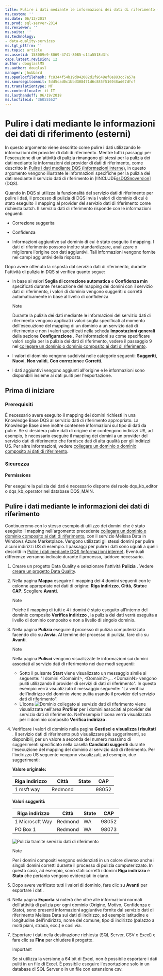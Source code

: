 ```yaml
---
title: Pulire i dati mediante le informazioni dei dati di riferimento (esterni) | Microsoft Docs
ms.custom: ''
ms.date: 06/13/2017
ms.prod: sql-server-2014
ms.reviewer: ''
ms.suite: ''
ms.technology:
- data-quality-services
ms.tgt_pltfrm: ''
ms.topic: article
ms.assetid: 158009e9-8069-4741-8085-c14a5518d3fc
caps.latest.revision: 12
author: douglaslMS
ms.author: douglasl
manager: jhubbard
ms.openlocfilehash: fc8344f54b19d042082d1f9649ef0e883cc7a57a
ms.sourcegitcommit: 5dd5cad0c1bbd308471d6c885f516948ad67dfcf
ms.translationtype: MT
ms.contentlocale: it-IT
ms.lasthandoff: 06/19/2018
ms.locfileid: "36055562"
---
```

# <a name="cleanse-data-using-reference-data-external-knowledge"></a>Pulire i dati mediante le informazioni dei dati di riferimento (esterni)
  In questo argomento viene descritto come pulire i dati utilizzando le informazioni dei provider di dati di riferimento. Mentre tutti i passaggi per l'esecuzione di un'attività di pulizia rimangono gli stessi per la pulizia dei dati mediante le informazioni dei provider di dati di riferimento, come descritto in [Pulire i dati mediante DQS &#40;informazioni interne&#41;](../../2014/data-quality-services/cleanse-data-using-dqs-internal-knowledge.md), in questo argomento vengono illustrate le informazioni specifiche per la pulizia dei dati mediante il servizio dati di riferimento in [!INCLUDE[ssDQSnoversion](../includes/ssdqsnoversion-md.md)] (DQS).  
  
 Quando in DQS si utilizza la funzionalità del servizio dati di riferimento per pulire i dati, il processo di pulizia di DQS invia i valori di dominio di cui è stato eseguito il mapping al provider del servizio dati di riferimento come richiesta batch. Il servizio dati di riferimento risponde con le informazioni seguenti:  
  
-   Correzione suggerita  
  
-   Confidenza  
  
-   Informazioni aggiuntive sul dominio di cui è stato eseguito il mapping. I dati di riferimento possono inoltre standardizzare, analizzare o migliorare l'origine con dati aggiuntivi. Tali informazioni vengono fornite nei campi aggiuntivi della risposta.  
  
 Dopo avere ottenuto la risposta dal servizio dati di riferimento, durante l'attività di pulizia in DQS si verifica quanto segue:  
  
-   In base ai valori **Soglia di correzione automatica** e **Confidenza min** specificati durante l'esecuzione del mapping dei domini con il servizio dati di riferimento, i valori di dominio vengono suggeriti o corretti automaticamente in base al livello di confidenza.  
  
    > [!NOTE]  
    >  Durante la pulizia dei dati mediante le informazioni del servizio dati di riferimento vengono applicati i valori soglia specificati al momento dell'esecuzione del mapping di un dominio a un servizio dati di riferimento e non i valori specificati nella scheda **Impostazioni generali** della sezione **Configurazione** . Per informazioni su come specificare valori soglia per la pulizia dei dati di riferimento, vedere il passaggio 9 nel [collegare un dominio o dominio composito ai dati di riferimento](../../2014/data-quality-services/attach-a-domain-or-composite-domain-to-reference-data.md).  
  
-   I valori di dominio vengono suddivisi nelle categorie seguenti: **Suggeriti**, **Nuovi**, **Non validi**, **Con correzione**e **Corretti**.  
  
-   I dati aggiuntivi vengono aggiunti all'origine e le informazioni sono disponibili insieme ai dati puliti per l'esportazione.  
  
## <a name="before-you-begin"></a>Prima di iniziare  
  
###  <a name="Prerequisites"></a> Prerequisiti  
 È necessario avere eseguito il mapping dei domini richiesti in una Knowledge Base DQS al servizio dati di riferimento appropriato. La Knowledge Base deve inoltre contenere informazioni sul tipo di dati da pulire. Se si desidera pulire dati di origine che contengono indirizzi US, ad esempio, è necessario eseguire il mapping dei domini a un provider del servizio dati di riferimento che fornisce dati di alta qualità per gli indirizzi US. Per altre informazioni, vedere [collegare un dominio o dominio composito ai dati di riferimento](../../2014/data-quality-services/attach-a-domain-or-composite-domain-to-reference-data.md).  
  
###  <a name="Security"></a> Sicurezza  
  
####  <a name="Permissions"></a> Permissions  
 Per eseguire la pulizia dei dati è necessario disporre del ruolo dqs_kb_editor o dqs_kb_operator nel database DQS_MAIN.  
  
##  <a name="Cleanse"></a> Pulire i dati mediante le informazioni dei dati di riferimento  
 Continueremo con lo stesso esempio di utilizzo dei domini che è stato eseguito il mapping nell'argomento precedente [collegare un dominio o dominio composito ai dati di riferimento](../../2014/data-quality-services/attach-a-domain-or-composite-domain-to-reference-data.md), con il servizio Melissa Data in Windows Azure Marketplace. Vengono utilizzati gli stessi domini per pulire alcuni indirizzi US di esempio. I passaggi per pulire i dati sono uguali a quelli descritti in [Pulire i dati mediante DQS &#40;informazioni interne&#41;](../../2014/data-quality-services/cleanse-data-using-dqs-internal-knowledge.md). Eventuali differenze verranno indicate durante il processo, laddove necessario.  
  
1.  Creare un progetto Data Quality e selezionare l'attività **Pulizia** . Vedere [creare un progetto Data Quality](../../2014/data-quality-services/create-a-data-quality-project.md).  
  
2.  Nella pagina **Mappa** eseguire il mapping dei 4 domini seguenti con le colonne appropriate nei dati di origine: **Riga indirizzo**, **Città**, **Stato**e **CAP**. Scegliere **Avanti**.  
  
    > [!NOTE]  
    >  Poiché il mapping di tutti e 4 i domini è stato eseguito all'interno del dominio composito **Verifica indirizzo** , la pulizia dei dati verrà eseguita a livello di dominio composito e non a livello di singolo dominio.  
  
3.  Nella pagina **Pulizia** eseguire il processo di pulizia computerizzato facendo clic su **Avvia**. Al termine del processo di pulizia, fare clic su **Avanti**.  
  
    > [!NOTE]  
    >  Nella pagina **Pulisci** vengono visualizzate le informazioni sui domini associati al servizio dati di riferimento nei due modi seguenti:  
    >   
    >  -   Sotto il pulsante **Start** viene visualizzato un messaggio simile al seguente: "I domini \<Domain1>, \<Domain2>,... \<DomainN> vengono puliti utilizzando il provider di servizi di dati di riferimento". In questo esempio verrà visualizzato il messaggio seguente: "La verifica dell'indirizzo del dominio viene pulita usando il provider del servizio dati di riferimento".  
    > -   L'icona ![Dominio collegato al servizio dati di riferimento ](../../2014/data-quality-services/media/dqs-rdsindicator.JPG "Dominio collegato al servizio dati di riferimento") viene visualizzata nell'area **Profiler** per i domini associati al provider del servizio dati di riferimento. Nell'esempio l'icona verrà visualizzata per il dominio composito **Verifica indirizzo** .  
  
4.  Verificare i valori di dominio nella pagina **Gestisci e visualizza i risultati** . Il servizio dati di riferimento può visualizzare più suggerimenti, se disponibili, per un valore a seconda del numero massimo di suggerimenti specificato nella casella **Candidati suggeriti** durante l'esecuzione del mapping del dominio al servizio dati di riferimento. Per l'indirizzo US seguente vengono visualizzati, ad esempio, due suggerimenti:  
  
     **Valore originale:**  
  
    |Riga indirizzo|Città|State|CAP|  
    |------------------|----------|-----------|---------|  
    |1 msft way|Redmond||98052|  
  
     **Valori suggeriti:**  
  
    |Riga indirizzo|Città|State|CAP|  
    |------------------|----------|-----------|---------|  
    |1 Microsoft Way|Redmond|WA|98052|  
    |PO Box 1|Redmond|WA|98073|  
  
     ![Pulizia tramite servizio dati di riferimento](../../2014/data-quality-services/media/dqs-rdscleansing.JPG "Pulizia tramite servizio dati di riferimento")  
  
    > [!NOTE]  
    >  Per i domini compositi vengono evidenziati in un colore diverso anche i singoli domini corretti durante il processo di pulizia computerizzato. In questo caso, ad esempio, sono stati corretti i domini **Riga indirizzo** e **Stato** che pertanto vengono evidenziati in ciano.  
  
5.  Dopo avere verificato tutti i valori di dominio, fare clic su **Avanti** per esportare i dati.  
  
6.  Nella pagina **Esporta** si noterà che oltre alle informazioni normali dell'attività di pulizia per ogni dominio (Origine, Motivo, Confidenza e Stato), sono presenti informazioni aggiuntive fornite dal servizio dati di riferimento Melissa Data sui dati di indirizzo, ad esempio latitudine e longitudine dell'indirizzo, nome del comune, tipo di indirizzo (palazzo a molti piani, strada, ecc.) e così via.  
  
7.  Esportare i dati nella destinazione richiesta (SQL Server, CSV o Excel) e fare clic su **Fine** per chiudere il progetto.  
  
    > [!IMPORTANT]  
    >  Se si utilizza la versione a 64 bit di Excel, non è possibile esportare i dati puliti in un file di Excel. È possibile eseguire l'esportazione solo in un database di SQL Server o in un file con estensione csv.  
  
  